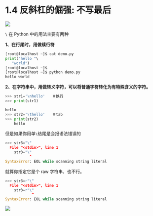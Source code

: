 # 1.4 反斜杠的倔强: 不写最后
![](https://image.iswbm.com/20200804124133.png)

`\` 在 Python 中的用法主要有两种

**1、在行尾时，用做续行符**

   ```python
[root@localhost ~]$ cat demo.py 
print("hello "\
      "world")
[root@localhost ~]$ 
[root@localhost ~]$ python demo.py
hello world
   ```



**2、在字符串中，用做转义字符，可以将普通字符转化为有特殊含义的字符。**

```python
>>> str1='\nhello'　　＃换行
>>> print(str1)

hello
>>> str2='\thello'　　＃tab
>>> print(str2)
	hello
```

但是如果你用单`\`结尾是会报语法错误的

```python
>>> str3="\"
  File "<stdin>", line 1
    str3="\"
           ^
SyntaxError: EOL while scanning string literal
```

就算你指定它是个 raw 字符串，也不行。

```python
>>> str3=r"\"
  File "<stdin>", line 1
    str3=r"\"
            ^
SyntaxError: EOL while scanning string literal
```



![](https://image.iswbm.com/20200607174235.png)